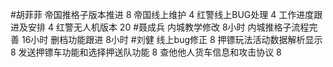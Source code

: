 #胡菲菲 
帝国推格子版本推进 8
帝国线上维护      4
红警线上BUG处理     4
工作进度跟进及安排   4
红警无人机版本 20
#聂成兵 
内城教学修改           8小时
内城推格子流程完善     16小时
删档功能跟进           8小时
#刘健 
线上bug修正	8
押镖玩法活动数据解析显示	8
发送押镖车功能和选择押送队功能	8
查他他人货车信息和攻击协议	8
